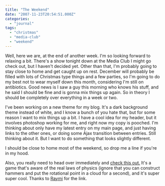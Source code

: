 ```yaml
---
title: "The Weekend"
date: "2007-11-23T20:54:51.000Z"
categories: 
  - "journal"
tags: 
  - "christmas"
  - "media-club"
  - "weekend"
---
```


Well, here we are, at the end of another week. I'm so looking forward to relaxing a bit. There's a show tonight down at the Media Club I might go check out, but I haven't decided yet. Other than that, I'm probably going to stay close to home and get caught up on rest. December will probably be filled with lots of Christmas type things and a few parties, so I'm going to do my best not to wear myself down this month, considering I'm still on antibiotics. Good news is I saw a guy this morning who knows his stuff, and he said I should be fine and is gonna mix things up again. So in theory I should be completely over everything in a week or two.

I've been working on a new theme for my blog. It's a dark background theme instead of white, and I know a bunch of you hate that, but for some reason I want to mix things up a bit. I have a cool idea for my header, but it involves photoshop working for me, and right now my copy is pooched. I'm thinking about only have my latest entry on my main page, and just having links to the other ones, or doing some Ajax transition between entries. Still thinking about it. But I want to do something that looks slightly different.

I should be close to home most of the weekend, so drop me a line if you're in my hood.

Also, you really need to head over immediately and [check this out.](http://www.maniacworld.com/Crayon-Physics-Deluxe.html) It's a game that's aware of the real laws of physics (ignore that you can construct hammers and put the rotational point in a cloud for a second), and it's super super cool. Thanks to [Raymi](http://raymitheminx.com) for the link.
